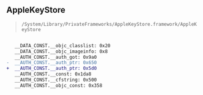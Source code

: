 ## AppleKeyStore

> `/System/Library/PrivateFrameworks/AppleKeyStore.framework/AppleKeyStore`

```diff

   __DATA_CONST.__objc_classlist: 0x20
   __DATA_CONST.__objc_imageinfo: 0x8
   __AUTH_CONST.__auth_got: 0x9a0
-  __AUTH_CONST.__auth_ptr: 0x650
+  __AUTH_CONST.__auth_ptr: 0x5d0
   __AUTH_CONST.__const: 0x1da8
   __AUTH_CONST.__cfstring: 0x500
   __AUTH_CONST.__objc_const: 0x358

```
